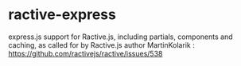 ractive-express
===============

express.js support for Ractive.js, including partials, components and caching, as called for by Ractive.js author MartinKolarik : https://github.com/ractivejs/ractive/issues/538
